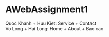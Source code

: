 # AWebAssignment1


Quoc Khanh + Huu Kiet: Service + Contact  
Vo Long + Hai Long: Home + About + Bao cao
